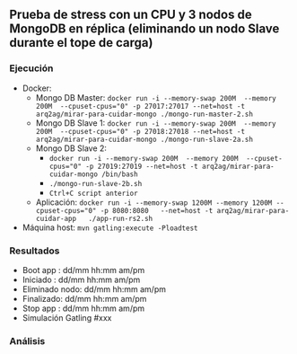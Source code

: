 ## Prueba de stress con un CPU y 3 nodos de MongoDB en réplica (eliminando un nodo Slave durante el tope de carga)

### Ejecución

* Docker:
  * Mongo DB Master:  `docker run -i --memory-swap 200M  --memory 200M  --cpuset-cpus="0" -p 27017:27017 --net=host -t arq2ag/mirar-para-cuidar-mongo ./mongo-run-master-2.sh`
  * Mongo DB Slave 1: `docker run -i --memory-swap 200M  --memory 200M  --cpuset-cpus="0" -p 27018:27018 --net=host -t arq2ag/mirar-para-cuidar-mongo ./mongo-run-slave-2a.sh`
  * Mongo DB Slave 2:
    * `docker run -i --memory-swap 200M  --memory 200M  --cpuset-cpus="0" -p 27019:27019 --net=host -t arq2ag/mirar-para-cuidar-mongo /bin/bash`
    * `./mongo-run-slave-2b.sh`
    * `Ctrl+C script anterior`
  * Aplicación: `docker run -i --memory-swap 1200M --memory 1200M --cpuset-cpus="0" -p 8080:8080   --net=host -t arq2ag/mirar-para-cuidar-app   ./app-run-rs2.sh`
* Máquina host: `mvn gatling:execute -Ploadtest`

### Resultados

* Boot app  : dd/mm hh:mm am/pm
* Iniciado  : dd/mm hh:mm am/pm
* Eliminado nodo: dd/mm hh:mm am/pm
* Finalizado: dd/mm hh:mm am/pm
* Stop app  : dd/mm hh:mm am/pm
* Simulación Gatling \#xxx

### Análisis
